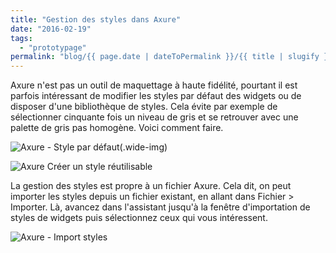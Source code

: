 ```yaml
---
title: "Gestion des styles dans Axure"
date: "2016-02-19"
tags:
  - "prototypage"
permalink: "blog/{{ page.date | dateToPermalink }}/{{ title | slugify }}/"
---
```


Axure n'est pas un outil de maquettage à haute fidélité, pourtant il est parfois intéressant de modifier les styles par défaut des widgets ou de disposer d'une bibliothèque de styles. Cela évite par exemple de sélectionner cinquante fois un niveau de gris et se retrouver avec une palette de gris pas homogène. Voici comment faire.



![Axure - Style par défaut](/assets/images/2016-02-19\_14h44\_12.png)(.wide-img)

![Axure Créer un style réutilisable](/assets/images/2016-02-19\_14h52\_44.png)


La gestion des styles est propre à un fichier Axure. Cela dit, on peut importer les styles depuis un fichier existant, en allant dans Fichier > Importer. Là, avancez dans l'assistant jusqu'à la fenêtre d'importation de styles de widgets puis sélectionnez ceux qui vous intéressent.

![Axure - Import styles](/assets/images/2016-02-19_14h44_46.png)
